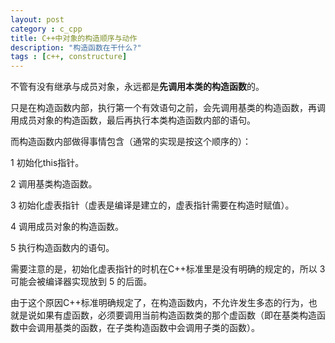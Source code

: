 ```yaml
---
layout: post
category : c_cpp
title: C++中对象的构造顺序与动作
description: "构造函数在干什么?"
tags : [c++, constructure]
---
```


不管有没有继承与成员对象，永远都是**先调用本类的构造函数**的。

只是在构造函数内部，执行第一个有效语句之前，会先调用基类的构造函数，再调用成员对象的构造函数，最后再执行本类构造函数内部的语句。

而构造函数内部做得事情包含（通常的实现是按这个顺序的）：

1 初始化this指针。

2 调用基类构造函数。

3 初始化虚表指针（虚表是编译是建立的，虚表指针需要在构造时赋值）。

4 调用成员对象的构造函数。

5 执行构造函数内的语句。

需要注意的是，初始化虚表指针的时机在C++标准里是没有明确的规定的，所以 3 可能会被编译器实现放到 5 的后面。

由于这个原因C++标准明确规定了，在构造函数内，不允许发生多态的行为，也就是说如果有虚函数，必须要调用当前构造函数类的那个虚函数（即在基类构造函数中会调用基类的函数，在子类构造函数中会调用子类的函数）。

